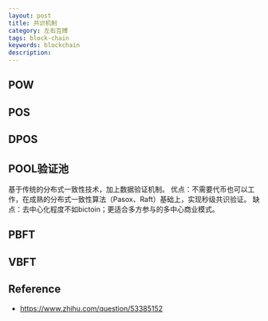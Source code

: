 ```yaml
---
layout: post
title: 共识机制
category: 左右互搏
tags: block-chain
keywords: blockchain
description: 
---
```


## POW

## POS

## DPOS

## POOL验证池

基于传统的分布式一致性技术，加上数据验证机制。
优点：不需要代币也可以工作，在成熟的分布式一致性算法（Pasox、Raft）基础上，实现秒级共识验证。
缺点：去中心化程度不如bictoin；更适合多方参与的多中心商业模式。


## PBFT

## VBFT

## Reference

* <https://www.zhihu.com/question/53385152>